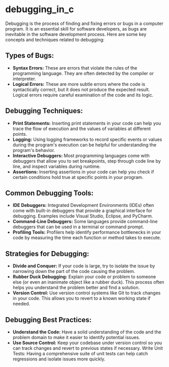 # debugging_in_c 

Debugging is the process of finding and fixing errors or bugs in a computer program. It is an essential skill for software developers, as bugs are inevitable in the software development process. Here are some key concepts and techniques related to debugging:

## Types of Bugs:

- **Syntax Errors:** These are errors that violate the rules of the programming language. They are often detected by the compiler or interpreter.
- **Logical Errors:** These are more subtle errors where the code is syntactically correct, but it does not produce the expected result. Logical errors require careful examination of the code and its logic.

## Debugging Techniques:

- **Print Statements:** Inserting print statements in your code can help you trace the flow of execution and the values of variables at different points.
- **Logging:** Using logging frameworks to record specific events or values during the program's execution can be helpful for understanding the program's behavior.
- **Interactive Debuggers:** Most programming languages come with debuggers that allow you to set breakpoints, step through code line by line, and inspect variables during runtime.
- **Assertions:** Inserting assertions in your code can help you check if certain conditions hold true at specific points in your program.

## Common Debugging Tools:

- **IDE Debuggers:** Integrated Development Environments (IDEs) often come with built-in debuggers that provide a graphical interface for debugging. Examples include Visual Studio, Eclipse, and PyCharm.
- **Command-Line Debuggers:** Some languages provide command-line debuggers that can be used in a terminal or command prompt.
- **Profiling Tools:** Profilers help identify performance bottlenecks in your code by measuring the time each function or method takes to execute.

## Strategies for Debugging:

- **Divide and Conquer:** If your code is large, try to isolate the issue by narrowing down the part of the code causing the problem.
- **Rubber Duck Debugging:** Explain your code or problem to someone else (or even an inanimate object like a rubber duck). This process often helps you understand the problem better and find a solution.
- **Version Control:** Use version control systems like Git to track changes in your code. This allows you to revert to a known working state if needed.

## Debugging Best Practices:

- **Understand the Code:** Have a solid understanding of the code and the problem domain to make it easier to identify potential issues.
- **Use Source Control:** Keep your codebase under version control so you can track changes and revert to previous states if necessary.
Write Unit Tests: Having a comprehensive suite of unit tests can help catch regressions and isolate issues more quickly.
